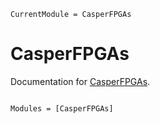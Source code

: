 ```@meta
CurrentModule = CasperFPGAs
```

# CasperFPGAs

Documentation for [CasperFPGAs](https://github.com/kiranshila/CasperFPGAs.jl).

```@index
```

```@autodocs
Modules = [CasperFPGAs]
```

